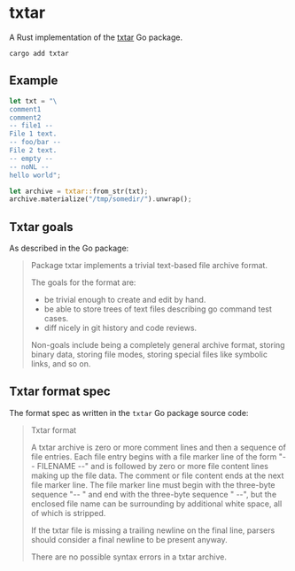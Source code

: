 # txtar
A Rust implementation of the [txtar](https://github.com/golang/tools/tree/master/txtar) Go package.

```
cargo add txtar
```

## Example
```rust no_run
let txt = "\
comment1
comment2
-- file1 --
File 1 text.
-- foo/bar --
File 2 text.
-- empty --
-- noNL --
hello world";

let archive = txtar::from_str(txt);
archive.materialize("/tmp/somedir/").unwrap();
```

## Txtar goals
As described in the Go package:

> Package txtar implements a trivial text-based file archive format.
>
> The goals for the format are:
>
>	- be trivial enough to create and edit by hand.
>	- be able to store trees of text files describing go command test cases.
>	- diff nicely in git history and code reviews.
>
> Non-goals include being a completely general archive format,
> storing binary data, storing file modes, storing special files like
> symbolic links, and so on.


## Txtar format spec
The format spec as written in the `txtar` Go package source code:

> Txtar format
>
> A txtar archive is zero or more comment lines and then a sequence of file entries.
> Each file entry begins with a file marker line of the form "-- FILENAME --"
> and is followed by zero or more file content lines making up the file data.
> The comment or file content ends at the next file marker line.
> The file marker line must begin with the three-byte sequence "-- "
> and end with the three-byte sequence " --", but the enclosed
> file name can be surrounding by additional white space,
> all of which is stripped.
>
> If the txtar file is missing a trailing newline on the final line,
> parsers should consider a final newline to be present anyway.
>
> There are no possible syntax errors in a txtar archive.
